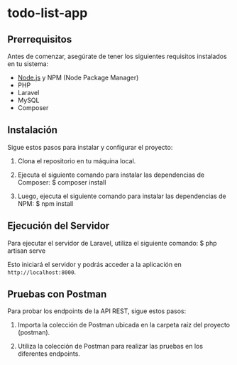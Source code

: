 # todo-list-app

## Prerrequisitos
Antes de comenzar, asegúrate de tener los siguientes requisitos instalados en tu sistema:

- [Node.js](https://nodejs.org) y NPM (Node Package Manager)
- PHP
- Laravel
- MySQL
- Composer

## Instalación

Sigue estos pasos para instalar y configurar el proyecto:

1. Clona el repositorio en tu máquina local.

2. Ejecuta el siguiente comando para instalar las dependencias de Composer: $ composer install

3. Luego, ejecuta el siguiente comando para instalar las dependencias de NPM: $ npm install


## Ejecución del Servidor

Para ejecutar el servidor de Laravel, utiliza el siguiente comando: $ php artisan serve


Esto iniciará el servidor y podrás acceder a la aplicación en `http://localhost:8000`.

## Pruebas con Postman

Para probar los endpoints de la API REST, sigue estos pasos:

1. Importa la colección de Postman ubicada en la carpeta raíz del proyecto (postman).

2. Utiliza la colección de Postman para realizar las pruebas en los diferentes endpoints.